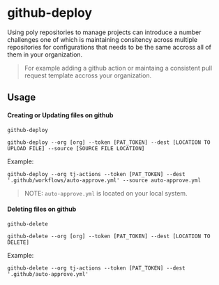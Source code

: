 # github-deploy

Using poly repositories to manage projects can introduce a number challenges one of which is maintaining consitency across multiple repositories for configurations that needs to be the same accross all of them in your organization.


> For example adding a github action or maintaing a consistent pull request template accross your organization.


## Usage

#### Creating or Updating files on github

`github-deploy`

```shell script
github-deploy --org [org] --token [PAT_TOKEN] --dest [LOCATION TO UPLOAD FILE] --source [SOURCE FILE LOCATION]
```

Example:

```shell script
github-deploy --org tj-actions --token [PAT_TOKEN] --dest '.github/workflows/auto-approve.yml' --source auto-approve.yml
```

> NOTE: `auto-approve.yml` is located on your local system.


#### Deleting files on github

`github-delete`

```shell script
github-delete --org [org] --token [PAT_TOKEN] --dest [LOCATION TO DELETE]
```

Example:

```shell script
github-delete --org tj-actions --token [PAT_TOKEN] --dest '.github/auto-approve.yml'
```
